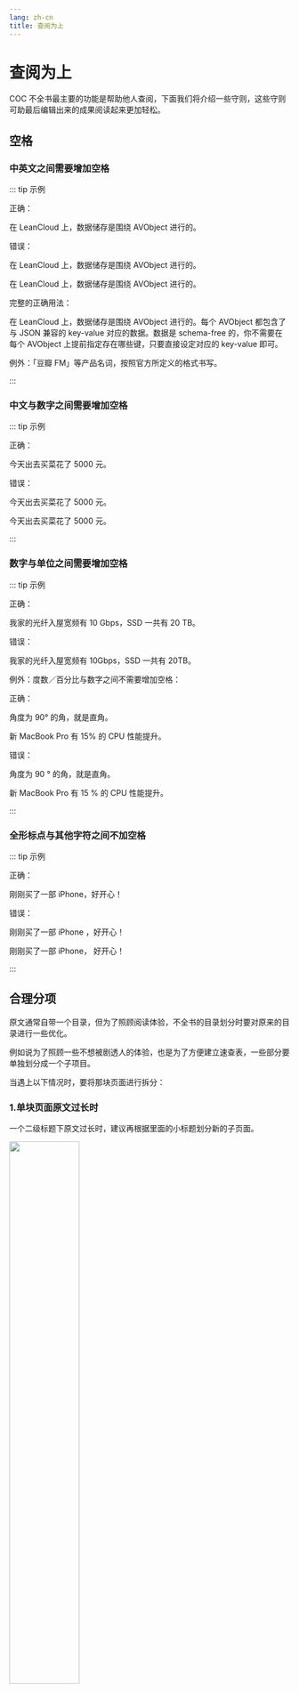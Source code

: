 ```yaml
---
lang: zh-cn
title: 查阅为上
---
```


# 查阅为上

COC 不全书最主要的功能是帮助他人查阅，下面我们将介绍一些守则，这些守则可助最后编辑出来的成果阅读起来更加轻松。

## 空格

### 中英文之间需要增加空格

::: tip 示例

正确：

在 LeanCloud 上，数据储存是围绕 AVObject 进行的。

错误：

在 LeanCloud 上，数据储存是围绕 AVObject 进行的。

在 LeanCloud 上，数据储存是围绕 AVObject 进行的。

完整的正确用法：

在 LeanCloud 上，数据储存是围绕 AVObject 进行的。每个 AVObject 都包含了与 JSON 兼容的 key-value 对应的数据。数据是 schema-free 的，你不需要在每个 AVObject 上提前指定存在哪些键，只要直接设定对应的 key-value 即可。

例外：「豆瓣 FM」等产品名词，按照官方所定义的格式书写。

:::

### 中文与数字之间需要增加空格

::: tip 示例

正确：

今天出去买菜花了 5000 元。

错误：

今天出去买菜花了 5000 元。

今天出去买菜花了 5000 元。

:::

### 数字与单位之间需要增加空格

::: tip 示例

正确：

我家的光纤入屋宽频有 10 Gbps，SSD 一共有 20 TB。

错误：

我家的光纤入屋宽频有 10Gbps，SSD 一共有 20TB。

例外：度数／百分比与数字之间不需要增加空格：

正确：

角度为 90° 的角，就是直角。

新 MacBook Pro 有 15% 的 CPU 性能提升。

错误：

角度为 90 ° 的角，就是直角。

新 MacBook Pro 有 15 % 的 CPU 性能提升。

:::

### 全形标点与其他字符之间不加空格

::: tip 示例

正确：

刚刚买了一部 iPhone，好开心！

错误：

刚刚买了一部 iPhone ，好开心！

刚刚买了一部 iPhone， 好开心！

:::

## 合理分项

原文通常自带一个目录，但为了照顾阅读体验，不全书的目录划分时要对原来的目录进行一些优化。

例如说为了照顾一些不想被剧透人的体验，也是为了方便建立速查表，一些部分要单独划分成一个子项目。

当遇上以下情况时，要将那块页面进行拆分：

### 1.单块页面原文过长时

一个二级标题下原文过长时，建议再根据里面的小标题划分新的子页面。

<img alt="" src="./images/4.png" width="50%">

### 2.可选规则

遇上可选规则时建议每个可选规则都单独建立子项目。

<img alt="" src="./images/5.png" width="50%">

### 3.技能

遇到技能页面，单个技能要单独划分一个子项目。

<img alt="" src="./images/6.png" width="50%">

### 4.职业

在职业这块，单个职业单独划分一个子项目。

<img alt="" src="./images/7.png" width="50%">

### 5.法术

单个法术占单个页面。

<img alt="" src="./images/8.png" width="50%">

### 5.神话书籍

单本神话书籍占单个子页面。

<img alt="" src="./images/11.png" width="50%">

### 6.神奇物品

单个神奇物品占单个子页面。

<img alt="" src="./images/9.png" width="50%">

### 7.NPC、敌人数据

单个 NPC 或敌人占单个子页面。

<img alt="" src="./images/10.png" width="50%">

此外以上划分同样也作用在“组织”、“天赋”等元素集合。当我们遇到这种元素集合时，就要单个元素划分单个子页面。

## 批注

文章里出现批注，统一放在文章末尾。

标题、表格里的批注，放在标题、表格下方。

批注与正文要分为两段，批注与批注之间用折行分开。

## 链接

书中经常会出现类似这种：**XX 见多少页、转到 XX** 这种说明，如果要跳转的地方在别的项目里，则要给这个段文字加上对应的超链接。

此外如果遇到什么网站域名，也建议加上对应的超链接。

此外如果收录了目录页，建议给名字加上超链接，不用加上对应的页数。
